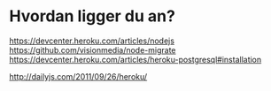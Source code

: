 Hvordan ligger du an?
===================


https://devcenter.heroku.com/articles/nodejs
https://github.com/visionmedia/node-migrate
https://devcenter.heroku.com/articles/heroku-postgresql#installation

http://dailyjs.com/2011/09/26/heroku/